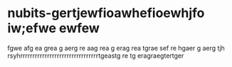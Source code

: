 # nubits-gertjewfioawhefioewhjfo iw;efwe ewfew
fgwe
afg
ea 
grea
g
aerg
re
aag
rea
g
erag
rea
tgrae
sef
re
hgaer
g
aerg
tjh
rsyhrrrrrrrrrrrrrrrrrrrrrrrrrrrrrrrrtgeastg
re
tg
eragraegtertger
